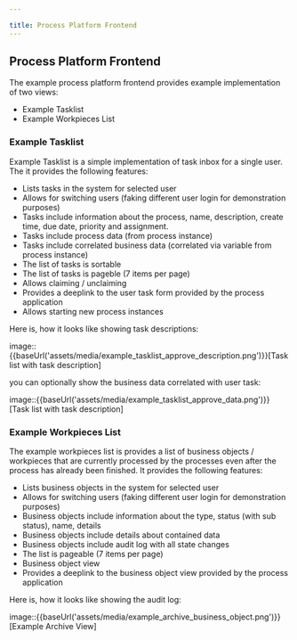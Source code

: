 ```yaml
---

title: Process Platform Frontend
---
```


## Process Platform Frontend

The example process platform frontend provides example implementation of two views:

* Example Tasklist
* Example Workpieces List

### Example Tasklist

Example Tasklist is a simple implementation of task inbox for a single user. The it provides the following features:

- Lists tasks in the system for selected user
- Allows for switching users (faking different user login for demonstration purposes)
- Tasks include information about the process, name, description, create time, due date, priority and assignment.
- Tasks include process data (from process instance)
- Tasks include correlated business data (correlated via variable from process instance)
- The list of tasks is sortable
- The list of tasks is pageble (7 items per page)
- Allows claiming / unclaiming
- Provides a deeplink to the user task form provided by the process application
- Allows starting new process instances

Here is, how it looks like showing task descriptions:

image::{{baseUrl('assets/media/example_tasklist_approve_description.png')}}[Task list with task description]


you can optionally show the business data correlated with user task:

image::{{baseUrl('assets/media/example_tasklist_approve_data.png')}}[Task list with task description]

### Example Workpieces List

The example workpieces list is provides a list of business objects / workpieces that are currently processed by
the processes even after the process has already been finished. It provides the following features:

- Lists business objects in the system for selected user
- Allows for switching users (faking different user login for demonstration purposes)
- Business objects include information about the type, status (with sub status), name, details
- Business objects include details about contained data
- Business objects include audit log with all state changes
- The list is pageable (7 items per page)
- Business object view
- Provides a deeplink to the business object view provided by the process application

Here is, how it looks like showing the audit log:

image::{{baseUrl('assets/media/example_archive_business_object.png')}}[Example Archive View]
